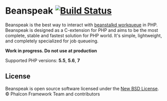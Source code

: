 # Beanspeak [![Build Status](https://travis-ci.org/phalcongelist/beanspeak.svg?branch=master)][0]

Beanspeak is the best way to interact with [beanstalkd workqueue][1] in PHP.
Beanspeak is designed as a C-extension for PHP and aims to be the most complete, stable and fastest solution for PHP world.
It's simple, lightweight, and completely specialized for job queueing.

**Work in progress. Do not use at production**

Supported PHP versions: **5.5**, **5.6**, **7**

## License

Beanspeak is open source software licensed under the [New BSD License](docs/LICENSE.md). © Phalcon Framework Team and contributors

[0]: https://travis-ci.org/phalcongelist/beanspeak
[1]: http://kr.github.io/beanstalkd/
